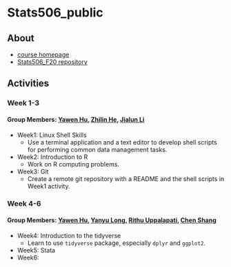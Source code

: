 # Stats506_public  
 
## About  
* [course homepage](https://jbhender.github.io/Stats506/F20/) 
* [Stats506_F20 repository](https://github.com/jbhender/Stats506_F20)  
  
## Activities  
### Week 1-3  
#### Group Members: [Yawen Hu](https://github.com/yawenh/Stats506_public), [Zhilin He](https://github.com/zhilinheobv/Stats506_public), [Jialun Li](https://github.com/CataphractLi/Stats506_public)   
  
* Week1: Linux Shell Skills
  * Use a terminal application and a text editor to develop shell scripts for performing common data management tasks.
* Week2: Introduction to R 
  * Work on R computing problems.
* Week3: Git 
  * Create a remote git repository with a README and the shell scripts in Week1 activity.

### Week 4-6
#### Group Members: [Yawen Hu](https://github.com/yawenh/Stats506_public), [Yanyu Long](https://github.com/longyyu/Stats506_public), [Rithu Uppalapati](https://github.com/rurithu/Stats506_public), [Chen Shang](https://github.com/ChenShangUmich/Stats506_public)  

* Week4: Introduction to the tidyverse  
  * Learn to use `tidyverse` package, especially `dplyr` and `ggplot2`. 
* Week5: Stata
* Week6: 

